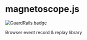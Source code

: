 magnetoscope.js
===============

[![GuardRails badge](https://badges.production.guardrails.io/moul/magnetoscope.js.svg)](https://www.guardrails.io)

Browser event record &amp; replay library